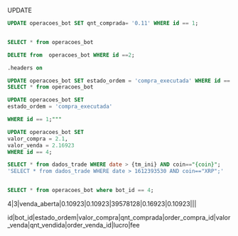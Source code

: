 
UPDATE 
```sql
UPDATE operacoes_bot SET qnt_comprada= '0.11' WHERE id == 1;


SELECT * from operacoes_bot

DELETE from  operacoes_bot WHERE id ==2;  

.headers on

UPDATE operacoes_bot SET estado_ordem = 'compra_executada' WHERE id == 1;"""
SELECT * from operacoes_bot

UPDATE operacoes_bot SET 
estado_ordem = 'compra_executada' 

WHERE id == 1;"""

UPDATE operacoes_bot SET  
valor_compra = 2.1,
valor_venda = 2.16923
WHERE id == 4;

SELECT * from dados_trade WHERE date > {tm_ini} AND coin=="{coin}";
'SELECT * from dados_trade WHERE date > 1612393530 AND coin=="XRP";'


SELECT * from operacoes_bot where bot_id == 4;
```
4|3|venda_aberta|0.10923|0.10923|39578128|0.16923|0.10923|||


id|bot_id|estado_ordem|valor_compra|qnt_comprada|order_compra_id|valor_venda|qnt_vendida|order_venda_id|lucro|fee